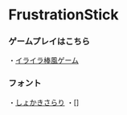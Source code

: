 # FrustrationStick

### ゲームプレイはこちら
・[イライラ棒風ゲーム](https://unityroom.com/games/frustrationstick)

### フォント
・[しょかきさらり](https://booth.pm/en/items/2199202?registration=1)
・[]

